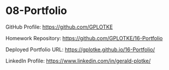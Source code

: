 # 08-Portfolio

GitHub Profile:
https://github.com/GPLOTKE

Homework Repository:
https://github.com/GPLOTKE/16-Portfolio

Deployed Portfolio URL:
https://gplotke.github.io/16-Portfolio/

LinkedIn Profile:
https://www.linkedin.com/in/gerald-plotke/